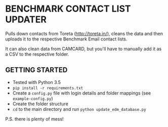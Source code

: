 # BENCHMARK CONTACT LIST UPDATER
Pulls down contacts from Toreta (http://toreta.in/), cleans the data and then uploads it to the respective Benchmark Email contact lists.

It can also clean data from CAMCARD, but you'll have to manually add it as a CSV to the respective folder.

## GETTING STARTED
- Tested with Python 3.5
- `pip install -r requirements.txt`
- Create a `config.py` file with login details and folder mappings (see `example-config.py`)
- Create the folder structure
- `cd` to the main directory and run `python update_edm_database.py`

P.S. there is plenty of mess!
